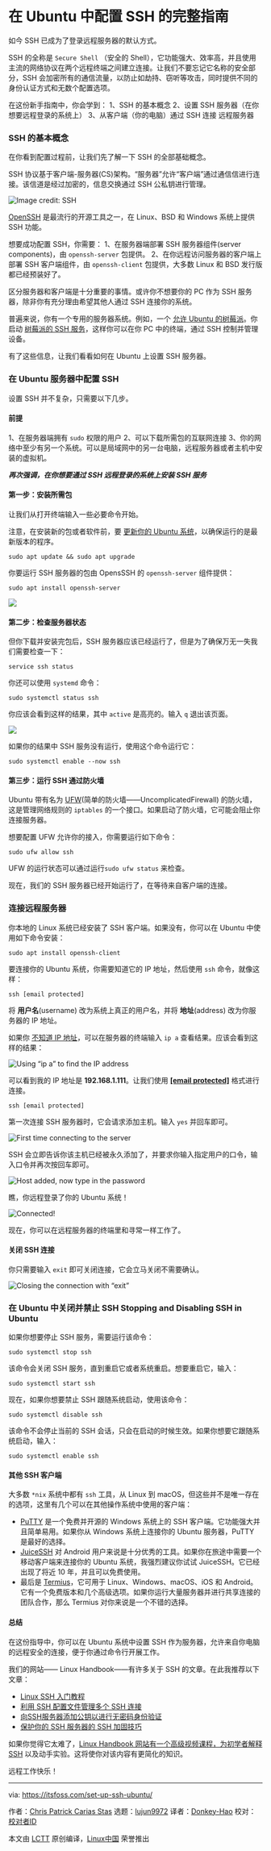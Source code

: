 [#]: subject: (Complete Guide to Configuring SSH in Ubuntu)
[#]: via: (https://itsfoss.com/set-up-ssh-ubuntu/)
[#]: author: (Chris Patrick Carias Stas https://itsfoss.com/author/chris/)
[#]: collector: (lujun9972)
[#]: translator: (Donkey-Hao)
[#]: reviewer: ( )
[#]: publisher: ( )
[#]: url: ( )

在 Ubuntu 中配置 SSH 的完整指南
======

如今 SSH 已成为了登录远程服务器的默认方式。

SSH 的全称是 `Secure Shell` （安全的 Shell），它功能强大、效率高，并且使用主流的网络协议在两个远程终端之间建立连接。让我们不要忘记它名称的安全部分，SSH 会加密所有的通信流量，以防止如劫持、窃听等攻击，同时提供不同的身份认证方式和无数个配置选项。

在这份新手指南中，你会学到：
  1、SSH 的基本概念
  2、设置 SSH 服务器（在你想要远程登录的系统上）
  3、从客户端（你的电脑）通过 SSH 连接 远程服务器


### SSH 的基本概念

在你看到配置过程前，让我们先了解一下 SSH 的全部基础概念。

SSH 协议基于客户端-服务器(CS)架构。“服务器”允许“客户端”通过通信信进行连接。该信道是经过加密的，信息交换通过 SSH 公私钥进行管理。

![Image credit: SSH][1]

[OpenSSH][2] 是最流行的开源工具之一，在 Linux、BSD 和 Windows 系统上提供 SSH 功能。

想要成功配置 SSH，你需要：
  1、在服务器端部署 SSH 服务器组件(server components)，由 `openssh-server` 包提供。
  2、在你远程访问服务器的客户端上部署 SSH 客户端组件，由 `openssh-client` 包提供，大多数 Linux 和 BSD 发行版都已经预装好了。

区分服务器和客户端是十分重要的事情。或许你不想要你的 PC 作为 SSH 服务器，除非你有充分理由希望其他人通过 SSH 连接你的系统。

普遍来说，你有一个专用的服务器系统。例如，一个 [允许 Ubuntu 的树莓派][3]。你启动 [树莓派的 SSH 服务][4]，这样你可以在你 PC 中的终端，通过 SSH 控制并管理设备。

有了这些信息，让我们看看如何在 Ubuntu 上设置 SSH 服务器。

### 在 Ubuntu 服务器中配置 SSH

设置 SSH 并不复杂，只需要以下几步。

#### 前提
  1、在服务器端拥有 `sudo` 权限的用户
  2、可以下载所需包的互联网连接
  3、你的网络中至少有另一个系统。可以是局域网中的另一台电脑，远程服务器或者主机中安装的虚拟机。

_**再次强调，在你想要通过 SSH 远程登录的系统上安装 SSH 服务**_

#### 第一步：安装所需包

让我们从打开终端输入一些必要命令开始。

注意，在安装新的包或者软件前，要 [更新你的 Ubuntu 系统][5]，以确保运行的是最新版本的程序。

```
sudo apt update && sudo apt upgrade
```

你要运行 SSH 服务器的包由 OpensSSH 的 `openssh-server` 组件提供：

```
sudo apt install openssh-server
```

![][6]

#### 第二步：检查服务器状态

但你下载并安装完包后，SSH 服务器应该已经运行了，但是为了确保万无一失我们需要检查一下：

```
service ssh status
```

你还可以使用 `systemd` 命令：

```
sudo systemctl status ssh
```

你应该会看到这样的结果，其中 `active` 是高亮的。输入 `q` 退出该页面。

![][7]

如果你的结果中 SSH 服务没有运行，使用这个命令运行它：

```
sudo systemctl enable --now ssh
```

#### 第三步：运行 SSH 通过防火墙

Ubuntu 带有名为 [UFW][8](简单的防火墙——UncomplicatedFirewall) 的防火墙，这是管理网络规则的 `iptables` 的一个接口。如果启动了防火墙，它可能会阻止你连接服务器。

想要配置 UFW 允许你的接入，你需要运行如下命令：

```
sudo ufw allow ssh
```

UFW 的运行状态可以通过运行`sudo ufw status` 来检查。

现在，我们的 SSH 服务器已经开始运行了，在等待来自客户端的连接。

### 连接远程服务器

你本地的 Linux 系统已经安装了 SSH 客户端。如果没有，你可以在 Ubuntu 中使用如下命令安装：

```
sudo apt install openssh-client
```

要连接你的 Ubuntu 系统，你需要知道它的 IP 地址，然后使用 `ssh` 命令，就像这样：

```
ssh [email protected]
```

将 **用户名**(username) 改为系统上真正的用户名，并将 **地址**(address) 改为你服务器的 IP 地址。 

如果你 [不知道 IP 地址][9]，可以在服务器的终端输入 `ip a` 查看结果。应该会看到这样的结果： 

![Using “ip a” to find the IP address][10]

可以看到我的 IP 地址是 **192.168.1.111**。让我们使用 **[[email protected]][11]** 格式进行连接。

```
ssh [email protected]
```

第一次连接 SSH 服务器时，它会请求添加主机。输入 `yes` 并回车即可。

![First time connecting to the server][12]

SSH 会立即告诉你该主机已经被永久添加了，并要求你输入指定用户的口令，输入口令并再次按回车即可。

![Host added, now type in the password][13]

瞧，你远程登录了你的 Ubuntu 系统！

![Connected!][14]

现在，你可以在远程服务器的终端里和寻常一样工作了。

#### 关闭 SSH 连接

你只需要输入 `exit` 即可关闭连接，它会立马关闭不需要确认。

![Closing the connection with “exit”][15]

### 在 Ubuntu 中关闭并禁止 SSH Stopping and Disabling SSH in Ubuntu

如果你想要停止 SSH 服务，需要运行该命令：

```
sudo systemctl stop ssh
```

该命令会关闭 SSH 服务，直到重启它或者系统重启。想要重启它，输入：

```
sudo systemctl start ssh
```

现在，如果你想要禁止 SSH 跟随系统启动，使用该命令：

```
sudo systemctl disable ssh
```

该命令不会停止当前的 SSH 会话，只会在启动的时候生效。如果你想要它跟随系统启动，输入：

```
sudo systemctl enable ssh
```

#### 其他 SSH 客户端

大多数 `*nix` 系统中都有 `ssh` 工具，从 Linux 到 macOS，但这些并不是唯一存在的选项，这里有几个可以在其他操作系统中使用的客户端：

  * [PuTTY][16] 是一个免费并开源的 Windows 系统上的 SSH 客户端。它功能强大并且简单易用。如果你从 Windows 系统上连接你的 Ubuntu 服务器，PuTTY 是最好的选择。
  * [JuiceSSH][17] 对 Android 用户来说是十分优秀的工具。如果你在旅途中需要一个移动客户端来连接你的 Ubuntu 系统，我强烈建议你试试 JuiceSSH。它已经出现了将近 10 年，并且可以免费使用。
  * 最后是 [Termius][18]，它可用于 Linux、Windows、macOS、iOS 和 Android。它有一个免费版本和几个高级选项。如果你运行大量服务器并进行共享连接的团队合作，那么 Termius 对你来说是一个不错的选择。

#### 总结

在这份指导中，你可以在 Ubuntu 系统中设置 SSH 作为服务器，允许来自你电脑的远程安全的连接，便于你通过命令行开展工作。

我们的网站—— Linux Handbook——有许多关于 SSH 的文章。在此我推荐以下文章：

  * [Linux SSH 入门教程][19]
  * [利用 SSH 配置文件管理多个 SSH 连接][20]
  * [向SSH服务器添加公钥以进行无密码身份验证][21]
  * [保护你的 SSH 服务器的 SSH 加固技巧][22]

如果你觉得它太难了，[Linux Handbook 网站有一个高级视频课程，为初学者解释 SSH][23] 以及动手实验。这将使你对该内容有更简化的知识。

远程工作快乐！

--------------------------------------------------------------------------------

via: https://itsfoss.com/set-up-ssh-ubuntu/

作者：[Chris Patrick Carias Stas][a]
选题：[lujun9972][b]
译者：[Donkey-Hao](https://github.com/Donkey-Hao)
校对：[校对者ID](https://github.com/校对者ID)

本文由 [LCTT](https://github.com/LCTT/TranslateProject) 原创编译，[Linux中国](https://linux.cn/) 荣誉推出

[a]: https://itsfoss.com/author/chris/
[b]: https://github.com/lujun9972
[1]: https://i2.wp.com/itsfoss.com/wp-content/uploads/2021/05/ssh-diagram.png?resize=800%2C259&ssl=1
[2]: https://www.openssh.com/
[3]: https://itsfoss.com/install-ubuntu-server-raspberry-pi/
[4]: https://itsfoss.com/ssh-into-raspberry/
[5]: https://itsfoss.com/update-ubuntu/
[6]: https://i0.wp.com/itsfoss.com/wp-content/uploads/2021/05/ssh-0001.png?resize=800%2C253&ssl=1
[7]: https://i1.wp.com/itsfoss.com/wp-content/uploads/2021/05/ssh-0002.png?resize=800%2C263&ssl=1
[8]: https://itsfoss.com/set-up-firewall-gufw/
[9]: https://itsfoss.com/check-ip-address-ubuntu/
[10]: https://i0.wp.com/itsfoss.com/wp-content/uploads/2021/05/ssh-find-ip.png?resize=800%2C341&ssl=1
[11]: https://itsfoss.com/cdn-cgi/l/email-protection
[12]: https://i0.wp.com/itsfoss.com/wp-content/uploads/2021/05/ssh-0004.png?resize=800%2C87&ssl=1
[13]: https://i2.wp.com/itsfoss.com/wp-content/uploads/2021/05/ssh-0005.png?resize=800%2C57&ssl=1
[14]: https://i0.wp.com/itsfoss.com/wp-content/uploads/2021/05/ssh-0006.png?resize=800%2C322&ssl=1
[15]: https://i2.wp.com/itsfoss.com/wp-content/uploads/2021/05/ssh-0007.png?resize=800%2C87&ssl=1
[16]: https://www.putty.org/
[17]: https://juicessh.com/
[18]: https://termius.com/
[19]: https://linuxhandbook.com/ssh-basics/
[20]: https://linuxhandbook.com/ssh-config-file/
[21]: https://linuxhandbook.com/add-ssh-public-key-to-server/
[22]: https://linuxhandbook.com/ssh-hardening-tips/
[23]: https://linuxhandbook.com/sshcourse/
